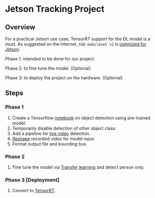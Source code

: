 # Jetson Tracking Project



## Overview

For a practical Jetson use case, TensorRT support for the DL model is a must. As suggested on the Internet, `SSD mobilenet v2`  is [optimized for Jetson](https://github.com/dusty-nv/jetson-inference).

Phase 1: intended to be done for our project. 

Phase 2: to fine tune the model. (Optional)

Phase 3: to deploy the project on the hardware. (Optional)



## Steps

### Phase 1

1. Create a Tensorflow [notebook](https://tfhub.dev/tensorflow/ssd_mobilenet_v2/2) on object detection using pre-trained model.
2. Temporarily disable detection of other object class.
3. Add a pipeline for [live video](https://github.com/IAmSuyogJadhav/Lightning-Fast-Object-Detector) detection.
4. [Reshape](https://github.com/tensorflow/models/issues/3196) recorded video for model input.
5. Format output file and bounding box.



### Phase 2

1. Fine tune the model via [Transfer learning](https://stackoverflow.com/a/48584180/10566022) and detect person only.



### Phase 3 [Deployment]

1. Convert to [TensorRT](https://github.com/SteveMacenski/jetson_nano_detection_and_tracking).